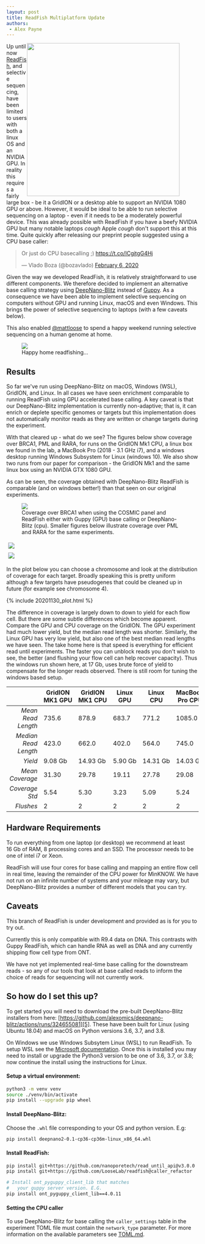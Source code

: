 ```yaml
---
layout: post
title: ReadFish Multiplatform Update
authors: 
 - Alex Payne
---
```


<div style="width: 450px; float: right;">
  <img src="/img/readfish_logo.jpg" width="400px">
</div>

Up until now [ReadFish][7], and selective sequencing, have been limited to users 
with both a linux OS and an NVIDIA GPU. In reality this requires a fairly 
large box - be it a GridION or a desktop able to support an NVIDIA 1080 GPU 
or above.
However, it would be ideal to be able to run selective sequencing on a laptop - 
even if it needs to be a moderately powerful device. This was already possible 
with ReadFish if you have a beefy NVIDIA GPU but many notable laptops *cough* 
Apple *cough* don't support this at this time.
Quite quickly after releasing our preprint people suggested using a CPU base 
caller:

<blockquote class="twitter-tweet" data-conversation="none" data-dnt="true"><p lang="en" dir="ltr">Or just do CPU basecalling ;) <a href="https://t.co/ICgitgG4Hj">https://t.co/ICgitgG4Hj</a></p>&mdash; Vlado Boza (@bozavlado) <a href="https://twitter.com/bozavlado/status/1225478731197812737?ref_src=twsrc%5Etfw">February 6, 2020</a></blockquote> <script async src="https://platform.twitter.com/widgets.js" charset="utf-8"></script>

Given the way we developed ReadFish, it is relatively straightforward to use 
different components. We therefore decided to implement an alternative base 
calling strategy using [DeepNano-Blitz][1] instead of [Guppy][2]. As a 
consequence we have been able to implement selective sequencing on computers 
without GPU and running Linux, macOS and even Windows. This brings the power of 
selective sequencing to laptops (with a few caveats below).

This also enabled [@mattloose][3] to spend a happy weekend running selective 
sequencing on a human genome at home. 

<figure>
  <img src="/img/homeseq.png">
  <figcaption>Happy home readfishing...</figcaption>
</figure>

## Results

So far we've run using DeepNano-Blitz on macOS, Windows (WSL), GridION, and 
Linux. In all cases we have seen enrichment comparable to running ReadFish 
using GPU accelerated base calling. A key caveat is that our DeepNano-Blitz 
implementation is currently non-adaptive; that is, it can enrich or deplete 
specific genomes or targets but this implementation does not automatically 
monitor reads as they are written or change targets during the experiment.

With that cleared up - what do we see? 
The figures below show coverage over BRCA1, PML and RARA, for runs on the 
GridION Mk1 CPU, a linux box we found in the lab, a MacBook Pro (2018 - 3.1 
GHz i7), and a windows desktop running Windows Subsystem for Linux (windows 10).
We also show two runs from our paper for comparison - the GridION Mk1 and the 
same linux box using an NVIDIA GTX 1080 GPU.

As can be seen, the coverage obtained with DeepNano-Blitz ReadFish is 
comparable (and on windows better!) than that seen on our original experiments.

<figure>
  <a href="/img/BRCA1.png"><img src="/img/BRCA1.png"></a>
  <figcaption>
    Coverage over BRCA1 when using the COSMIC panel and ReadFish either with 
    Guppy (GPU) base calling or DeepNano-Blitz (cpu). Smaller figures below 
    illustrate coverage over PML and RARA for the same experiments.
  </figcaption>
</figure>

<style>
/* Three image containers (use 25% for four, and 50% for two, etc) */
.column {
  float: left;
  width: 50%;
  padding: 5px;
}

/* Clear floats after image containers */
.row::after {
  content: "";
  clear: both;
  display: table;
}
</style>

<div class="row">
  <div class="column">
    <a href="/img/PML.png"><img src="/img/PML.png"></a>
  </div>
  <div class="column">
    <a href="/img/RARA.png"><img src="/img/RARA.png"></a>
  </div>
</div>

In the plot below you can choose a chromosome and look at the distribution of 
coverage for each target. Broadly speaking this is pretty uniform although a 
few targets have pseudogenes that could be cleaned up in future (for example 
see chromosome 4).

{% include 20201130_plot.html %}

The difference in coverage is largely down to down to yield for each flow cell. 
But there are some subtle differences which become apparent. Compare the GPU 
and CPU coverage on the GridION. The GPU experiment had much lower yield, but 
the median read length was shorter. Similarly, the Linux GPU has very low yield, 
but also one of the best median read lengths we have seen. The take home here 
is that speed is everything for efficient read until experiments. The faster 
you can unblock reads you don't wish to see, the better (and flushing your 
flow cell can help recover capacity). Thus the windows run shown here, at 
17&nbsp;Gb, uses brute force of yield to compensate for the longer reads 
observed. There is still room for tuning the windows based setup. 


|                      | GridION MK1&nbsp;GPU | GridION MK1&nbsp;CPU | Linux GPU    | Linux CPU     | MacBook Pro&nbsp;CPU | Windows CPU   |
|---------------------:|----------------------|----------------------|--------------|---------------|----------------------|---------------|
| *Mean Read Length*   | 735.6                | 878.9                | 683.7        | 771.2         | 1085.0               | 1146.9        |
| *Median Read Length* | 423.0                | 662.0                | 402.0        | 564.0         | 745.0                | 823.0         |
| *Yield*              | 9.08&nbsp;Gb         | 14.93&nbsp;Gb        | 5.90&nbsp;Gb | 14.31&nbsp;Gb | 14.03&nbsp;Gb        | 17.27&nbsp;Gb |
| *Mean Coverage*      | 31.30                | 29.78                | 19.11        | 27.78         | 29.08                | 34.47         |
| *Coverage Std*       | 5.54                 | 5.30                 | 3.23         | 5.09          | 5.24                 | 6.62          |
| *Flushes*            | 2                    | 2                    | 2            | 2             | 2                    | 3             |


## Hardware Requirements

To run everything from one laptop (or desktop) we recommend at least 16&nbsp;Gb 
of RAM, 8 processing cores and an SSD. The processor needs to be one of intel 
i7 or Xeon. 

ReadFish will use four cores for base calling and mapping an entire flow cell 
in real time, leaving the remainder of the CPU power for MinKNOW. We have not 
run on an infinite number of systems and your mileage may vary, but 
DeepNano-Blitz provides a number of different models that you can try.

## Caveats

This branch of ReadFish is under development and  provided as is for you to try 
out. 

Currently this is only compatible with R9.4 data on DNA. This contrasts with 
Guppy ReadFish, which can handle RNA as well as DNA and any currently shipping 
flow cell type from ONT.

We have not yet implemented real-time base calling for the downstream reads - 
so any of our tools that look at base called reads to inform the choice of 
reads for sequencing will not currently work.
 
## So how do I set this up?

To get started you will need to download the pre-built DeepNano-Blitz 
installers from here: [https://github.com/alexomics/deepnano-blitz/actions/runs/324655081][5].
These have been built for Linux (using Ubuntu 18.04) and macOS on Python 
versions 3.6, 3.7, and 3.8.

On Windows we use Windows Subsytem Linux (WSL) to run ReadFish. 
To setup WSL see the [Microsoft documentation][4]. Once this is 
installed you may need to install or upgrade the Python3 version 
to be one of 3.6, 3.7, or 3.8; now continue the install using the 
instructions for Linux.

#### Setup a virtual environment:

```bash
python3 -m venv venv
source ./venv/bin/activate
pip install --upgrade pip wheel
```

#### Install DeepNano-Blitz:

Choose the `.whl` file corresponding to your OS and python version. E.g:

```bash
pip install deepnano2-0.1-cp36-cp36m-linux_x86_64.whl
```

#### Install ReadFish:

```bash
pip install git+https://github.com/nanoporetech/read_until_api@v3.0.0
pip install git+https://github.com/LooseLab/readfish@caller_refactor

# Install ont_pyguppy_client_lib that matches 
#   your guppy server version. E.G.
pip install ont_pyguppy_client_lib==4.0.11
```

#### Setting the CPU caller

To use DeepNano-Blitz for base calling the `caller_settings` table in the 
experiment TOML file must contain the `network_type` parameter. For more 
information on the available parameters see [TOML.md][6].

[1]: https://academic.oup.com/bioinformatics/article/36/14/4191/5831289
[2]: https://www.nanoporetech.com
[3]: https://twitter.com/mattloose
[4]: https://docs.microsoft.com/en-us/windows/wsl/install-win10
[5]: https://github.com/alexomics/deepnano-blitz/actions/runs/324655081
[6]: https://github.com/LooseLab/readfish/blob/caller_refactor/TOML.md#deepnano-blitz
[7]: https://www.nature.com/articles/s41587-020-00746-x
